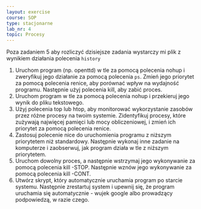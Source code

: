 ```yaml
---
layout: exercise
course: SOP
type: stacjonarne
lab_nr: 4 
topic: Procesy
---
```

Poza zadaniem 5 aby rozliczyć dzisiejsze zadania wystarczy mi plik z wynikiem działania polecenia ```history```

1. Uruchom program (np. openttd) w tle za pomocą polecenia nohup i zweryfikuj jego działanie za pomocą polecenia ```ps```. Zmień jego priorytet za pomocą polecenia renice, aby porównać wpływ na wydajność programu. Następnie użyj polecenia kill, aby zabić proces.
2. Uruchom program w tle za pomocą polecenia nohup i przekieruj jego wynik do pliku tekstowego. 
3. Użyj polecenia top lub htop, aby monitorować wykorzystanie zasobów przez różne procesy na twoim systemie. Zidentyfikuj procesy, które zużywają najwięcej pamięci lub mocy obliczeniowej, i zmień ich priorytet za pomocą polecenia renice.
4. Zastosuj polecenie nice do uruchomienia programu z niższym priorytetem niż standardowy. Następnie wykonaj inne zadanie na komputerze i zaobserwuj, jak program działa w tle z niższym priorytetem.
5. Uruchom dowolny proces, a następnie wstrzymaj jego wykonywanie za pomocą polecenia kill -STOP. Następnie wznów jego wykonywanie za pomocą polecenia kill -CONT.
6. Utwórz skrypt, który automatycznie uruchamia program po starcie systemu. Następnie zrestartuj system i upewnij się, że program uruchamia się automatycznie - wujek google albo prowadzący podpowiedzą, w razie czego. 